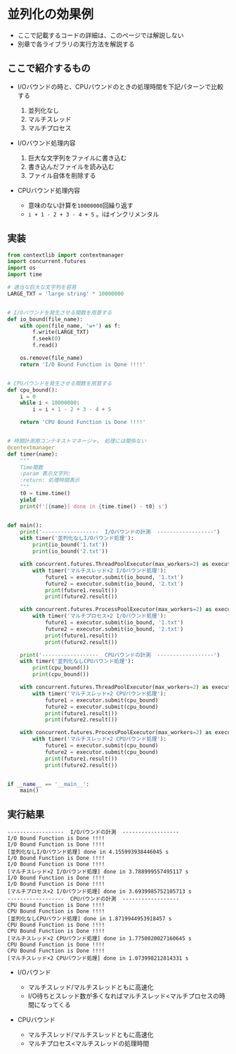 # 並列化の効果例
- ここで記載するコードの詳細は、このページでは解説しない
- 別章で各ライブラリの実行方法を解説する


## ここで紹介するもの
- I/Oバウンドの時と、CPUバウンドのときの処理時間を下記パターンで比較する
    1. 並列化なし
    2. マルチスレッド
    3. マルチプロセス

- I/Oバウンド処理内容
    1. 巨大な文字列をファイルに書き込む
    2. 書き込んだファイルを読み込む
    3. ファイル自体を削除する

- CPUバウンド処理内容
    - 意味のない計算を`10000000`回繰り返す
    - `i + 1 - 2 + 3 - 4 + 5` 。iはインクリメンタル


## 実装

```python:measurement.py
from contextlib import contextmanager
import concurrent.futures
import os
import time

# 適当な巨大な文字列を容易
LARGE_TXT = 'large string' * 10000000


# I/Oバウンドを発生させる関数を用意する
def io_bound(file_name):
    with open(file_name, 'w+') as f:
        f.write(LARGE_TXT)
        f.seek(0)
        f.read()

    os.remove(file_name)
    return 'I/O Bound Function is Done !!!!'


# CPUバウンドを発生させる関数を用意する
def cpu_bound():
    i = 0
    while i < 10000000:
        i = i + 1 - 2 + 3 - 4 + 5

    return 'CPU Bound Function is Done !!!!'


# 時間計測用コンテキストマネージャ。　処理には関係ない
@contextmanager
def timer(name):
    """
    Time関数
    :param 表示文字列:
    :return: 処理時間表示
    """
    t0 = time.time()
    yield
    print(f'[{name}] done in {time.time() - t0} s')


def main():
    print('------------------  I/Oバウンドの計測  ------------------')
    with timer('並列化なしI/Oバウンド処理'):
        print(io_bound('1.txt'))
        print(io_bound('2.txt'))

    with concurrent.futures.ThreadPoolExecutor(max_workers=2) as executor:
        with timer('マルチスレッド×2 I/Oバウンド処理'):
            future1 = executor.submit(io_bound, '1.txt')
            future2 = executor.submit(io_bound, '2.txt')
            print(future1.result())
            print(future2.result())

    with concurrent.futures.ProcessPoolExecutor(max_workers=2) as executor:
        with timer('マルチプロセス×2 I/Oバウンド処理'):
            future1 = executor.submit(io_bound, '1.txt')
            future2 = executor.submit(io_bound, '2.txt')
            print(future1.result())
            print(future2.result())

    print('------------------  CPUバウンドの計測  ------------------')
    with timer('並列化なしCPUバウンド処理'):
        print(cpu_bound())
        print(cpu_bound())

    with concurrent.futures.ThreadPoolExecutor(max_workers=2) as executor:
        with timer('マルチスレッド×2 CPUバウンド処理'):
            future1 = executor.submit(cpu_bound)
            future2 = executor.submit(cpu_bound)
            print(future1.result())
            print(future2.result())

    with concurrent.futures.ProcessPoolExecutor(max_workers=2) as executor:
        with timer('マルチスレッド×2 CPUバウンド処理'):
            future1 = executor.submit(cpu_bound)
            future2 = executor.submit(cpu_bound)
            print(future1.result())
            print(future2.result())


if __name__ == '__main__':
    main()

```

## 実行結果


```sh:実行結果
------------------  I/Oバウンドの計測  ------------------
I/O Bound Function is Done !!!!
I/O Bound Function is Done !!!!
[並列化なしI/Oバウンド処理] done in 4.155993938446045 s
I/O Bound Function is Done !!!!
I/O Bound Function is Done !!!!
[マルチスレッド×2 I/Oバウンド処理] done in 3.788999557495117 s
I/O Bound Function is Done !!!!
I/O Bound Function is Done !!!!
[マルチプロセス×2 I/Oバウンド処理] done in 3.6939985752105713 s
------------------  CPUバウンドの計測  ------------------
CPU Bound Function is Done !!!!
CPU Bound Function is Done !!!!
[並列化なしCPUバウンド処理] done in 1.8719944953918457 s
CPU Bound Function is Done !!!!
CPU Bound Function is Done !!!!
[マルチスレッド×2 CPUバウンド処理] done in 1.7750020027160645 s
CPU Bound Function is Done !!!!
CPU Bound Function is Done !!!!
[マルチスレッド×2 CPUバウンド処理] done in 1.073998212814331 s
```

- I/Oバウンド
    - マルチスレッド/マルチスレッドともに高速化
    - I/O待ちとスレッド数が多くなればマルチスレッド<マルチプロセスの時間になってくる

- CPUバウンド
    - マルチスレッド/マルチスレッドともに高速化
    - マルチプロセス<マルチスレッドの処理時間
